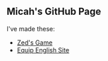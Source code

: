 ## Micah's GitHub Page

I've made these:
* [Zed's Game](zed/index.html)
* [Equip English Site](equip/README.md)
